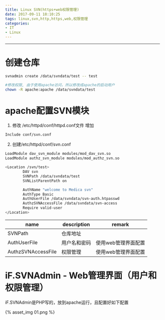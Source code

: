```yaml
---
title: Linux SVN(https+web权限管理)
date: 2017-09-11 18:10:25
tags: linux,svn,http,https,web,权限管理
categories:
- IT
- Linux
---
```


<!-- toc -->

----

# 创建仓库
```bash
svnadmin create /data/svndata/test -- test

#修改权限, 由于使用apache访问，所以修改成apache的启动用户
chown -R apache:apache /data/svndata/test
```

# apache配置SVN模块
1. 修改 /etc/httpd/conf/httpd.conf文件 增加
```bash
Include conf/svn.conf
```

2. 创建/etc/httpd/conf/svn.conf
```bash
LoadModule dav_svn_module modules/mod_dav_svn.so
LoadModule authz_svn_module modules/mod_authz_svn.so

<Location /svn/test>
        DAV svn
        SVNPath /data/svndata/test
        SVNListParentPath on

        AuthName "welcome to Medica svn"
        AuthType Basic
        AuthUserFile /data/svndata/svn-auth.htpasswd
        AuthzSVNAccessFile /data/svndata/svn-access
        Require valid-user
</Location>
```

| name | description | remark |
| ----  | ---- | ---- |
| SVNPath | 仓库地址 | |
| AuthUserFile | 用户名和密码 | 使用web管理界面配置 |
| AuthzSVNAccessFile | 权限管理 | 使用web管理界面配置 |

# iF.SVNAdmin - Web管理界面（用户和权限管理）

iF.SVNAdmin是PHP写的，放到apache运行，且配置好如下配置

{% asset_img 01.png %}

